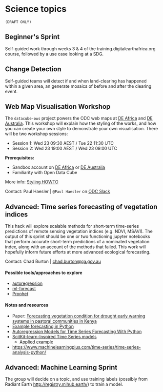Science topics
==============
`(DRAFT ONLY)`

Beginner's Sprint
-----------------
Self-guided work through weeks 3 & 4 of the training.digitalearthafrica.org course, followed by a use case looking at a SDG.

Change Detection
----------------
Self-guided teams will detect if and when land-clearing has happened within a given area, an generate mosaics of before and after the clearing event. 


Web Map Visualisation Workshop
------------------------------
The `datacube-ows` project powers the ODC web maps at [DE Africa](http://maps.digitalearth.africa/) and [DE Australia](http://maps.dea.ga.gov.au/).
This workshop will explain how the styling of the works, and how you can create your own style to demonstrate your own visualisation.
There will be two workshop sessions:
  * Session 1: Wed 23 09:30 AEST / Tue 22 11:30 UTC
  * Session 2: Wed 23 19:00 AEST / Wed 23 09:00 UTC
  
**Prerequisites:**
* Sandbox account on [DE Africa](https://sandbox.digitalearth.africa/) or [DE Australia](http://app.sandbox.dea.ga.gov.au/)
* Familiarity with Open Data Cube

More info: [Styling HOWTO](https://datacube-ows.readthedocs.io/en/latest/styling_howto.html)
 
Contact: Paul Haesler | `@Paul Haesler` on [ODC Slack](https://slack.opendatacube.org/)


Advanced: Time series forecasting of vegetation indices
------------------------------------------------------
This hack will explore scalable methods for short-term time-series predictions of remote sensing vegetation indices (e.g. NDVI, MSAVI). 
The output of this sprint should be one or two functioning jupyter notebooks that perform accurate short-term predictions of a nominated vegetation index, along with an account of the methods that failed. This work will hopefully inform future efforts at more advanced ecological forecasting.

Contact: Chad Burton | chad.burton@ga.gov.au

#### Possible tools/approaches to explore
* [autoregression](https://www.statsmodels.org/stable/examples/notebooks/generated/autoregressions.html)
* [ml-forecast](https://pypi.org/project/mlforecast/)
* [Prophet](https://facebook.github.io/prophet/docs/quick_start.html#python-api)

#### Notes and resources
* Paper: [Forecasting vegetation condition for drought early warning systems in pastoral communities in Kenya](https://www.sciencedirect.com/science/article/pii/S003442572030256X)
* [Example forecasting in Python](https://pythondata.com/forecasting-time-series-autoregression/)
* [Autoregression Models for Time Series Forecasting With Python](https://machinelearningmastery.com/autoregression-models-time-series-forecasting-python/)
* [ScitKit-learn-Inspired Time Series models](https://github.com/EthanRosenthal/skits)
  * [Applied example](https://www.ethanrosenthal.com/2018/03/22/time-series-for-scikit-learn-people-part2/)
* https://www.machinelearningplus.com/time-series/time-series-analysis-python/


Advanced: Machine Learning Sprint
---------------------------------
The group will decide on a topic, and use training labels (possibly from Radiant Earth http://registry.mlhub.earth/) to train a model. 

